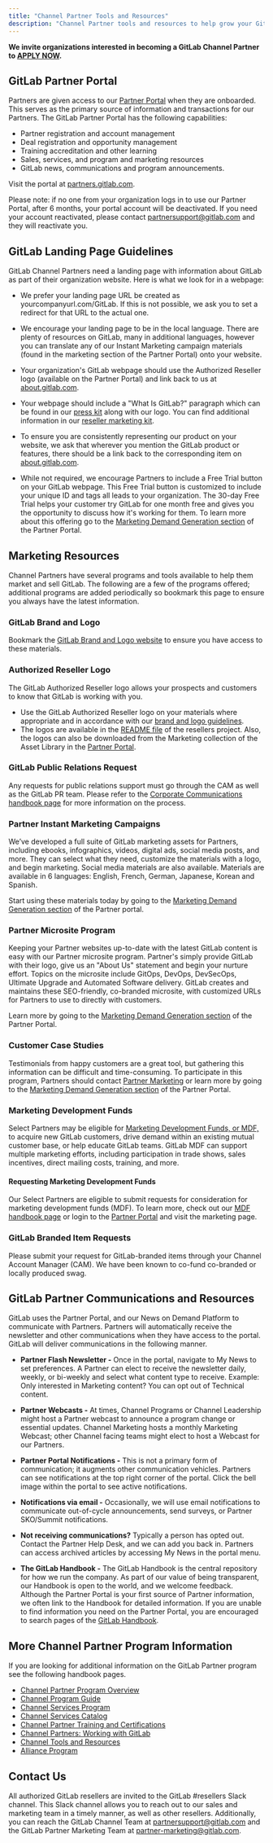 ```yaml
---
title: "Channel Partner Tools and Resources"
description: "Channel Partner tools and resources to help grow your GitLab business."
---
```


**We invite organizations interested in becoming a GitLab Channel Partner to [APPLY NOW](https://partners.gitlab.com/partner/registration).**

## **GitLab Partner Portal**

Partners are given access to our [Partner Portal](https://partners.gitlab.com) when they are onboarded. This serves as the primary source of information and transactions for our Partners. The GitLab Partner Portal has the following capabilities:

- Partner registration and account management
- Deal registration and opportunity management
- Training accreditation and other learning
- Sales, services, and program and marketing resources
- GitLab news, communications and program announcements.

Visit the portal at [partners.gitlab.com](https://partners.gitlab.com).

Please note: if no one from your organization logs in to use our Partner Portal, after 6 months, your portal account will be deactivated. If you need your account reactivated, please contact partnersupport@gitlab.com and they will reactivate you.

## **GitLab Landing Page Guidelines**

GitLab Channel Partners need a landing page with information about GitLab as part of their organization website. Here is what we look for in a webpage:

- We prefer your landing page URL be created as yourcompanyurl.com/GitLab. If this is not possible, we ask you to set a redirect for that URL to the actual one.

- We encourage your landing page to be in the local language. There are plenty of resources on GitLab, many in additional languages, however you can translate any of our Instant Marketing campaign materials (found in the marketing section of the Partner Portal) onto your website.

- Your organization's GitLab webpage should use the Authorized Reseller logo (available on the Partner Portal) and link back to us at [about.gitlab.com](https://about.gitlab.com/).

- Your webpage should include a "What Is GitLab?" paragraph which can be found in our [press kit](https://about.gitlab.com/press/press-kit/) along with our logo. You can find additional information in our [reseller marketing kit](/handbook/marketing/brand-and-product-marketing/product-and-solution-marketing/reseller-kit/).

- To ensure you are consistently representing our product on your website, we ask that wherever you mention the GitLab product or features, there should be a link back to the corresponding item on [about.gitlab.com](https://about.gitlab.com/).

- While not required, we encourage Partners to include a Free Trial button on your GitLab webpage. This Free Trial button is customized to include your unique ID and tags all leads to your organization. The 30-day Free Trial helps your customer try GitLab for one month free and gives you the opportunity to discuss how it's working for them. To learn more about this offering go to the [Marketing Demand Generation section](https://partners.gitlab.com/prm/English/c/marketing-demand-gen) of the Partner Portal.

## **Marketing Resources**

Channel Partners have several programs and tools available to help them market and sell GitLab. The following are a few of the programs offered; additional programs are added periodically so bookmark this page to ensure you always have the latest information.

### **GitLab Brand and Logo**

Bookmark the [GitLab Brand and Logo website](https://design.gitlab.com/brand-logo/core-logo/) to ensure you have access to these materials.

### **Authorized Reseller Logo**

The GitLab Authorized Reseller logo allows your prospects and customers to know that GitLab is working with you.

- Use the GitLab Authorized Reseller logo on your materials where appropriate and in accordance with our [brand and logo guidelines](https://design.gitlab.com/brand-logo/core-logo/).
- The logos are available in the [README file](https://gitlab.com/gitlab-com/resellers/) of the resellers project. Also, the logos can also be downloaded from the Marketing collection of the Asset Library in the [Partner Portal](https://partners.gitlab.com).

### **GitLab Public Relations Request**

Any requests for public relations support must go through the CAM as well as the GitLab PR team. Please refer to the [Corporate Communications handbook page](/handbook/marketing/corporate-communications/#partner-requests-for-press-release-support) for more information on the process.

### **Partner Instant Marketing Campaigns**

Weʼve developed a full suite of GitLab marketing assets for Partners, including ebooks, infographics, videos, digital ads, social media posts, and more. They can select what they need, customize the materials with a logo, and begin marketing. Social media materials are also available. Materials are available in 6 languages: English, French, German, Japanese, Korean and Spanish.

Start using these materials today by going to the [Marketing Demand Generation section](https://partners.gitlab.com/prm/English/c/marketing-demand-gen) of the Partner portal.

### **Partner Microsite Program**

Keeping your Partner websites up-to-date with the latest GitLab content is easy with our Partner microsite program. Partner's simply provide GitLab with their logo, give us an "About Us" statement and begin your nurture effort. Topics on the microsite include GitOps, DevOps, DevSecOps, Ultimate Upgrade and Automated Software delivery. GitLab creates and maintains these SEO-friendly, co-branded microsite, with customized URLs for Partners to use to directly with customers.

Learn more by going to the [Marketing Demand Generation section](https://partners.gitlab.com/prm/English/c/marketing-demand-gen) of the Partner Portal.

### **Customer Case Studies**

Testimonials from happy customers are a great tool, but gathering this information can be difficult and time-consuming. To participate in this program, Partners should contact [Partner Marketing](mailto:Partner-Marketing@gitlab.com) or learn more by going to the [Marketing Demand Generation section](https://partners.gitlab.com/prm/English/c/marketing-demand-gen) of the Partner Portal.

### **Marketing Development Funds**

Select Partners may be eligible for [Marketing Development Funds, or MDF,](/handbook/resellers/channel-program-guide/mdf/) to acquire new GitLab customers, drive demand within an existing mutual customer base, or help educate GitLab teams. GitLab MDF can support multiple marketing efforts, including participation in trade shows, sales incentives, direct mailing costs, training, and more.

#### Requesting Marketing Development Funds

Our Select Partners are eligible to submit requests for consideration for marketing development funds (MDF). To learn more, check out our [MDF handbook page](/handbook/resellers/channel-program-guide/mdf/) or login to the [Partner Portal](https://partners.gitlab.com) and visit the marketing page.

### **GitLab Branded Item Requests**

Please submit your request for GitLab-branded items through your Channel Account Manager (CAM). We have been known to co-fund co-branded or locally produced swag.

## **GitLab Partner Communications and Resources**

GitLab uses the Partner Portal, and our News on Demand Platform to communicate with Partners.  Partners will automatically receive the newsletter and other communications when they have access to the portal. GitLab will deliver communications in the following manner.

- **Partner Flash Newsletter -** Once in the portal, navigate to My News to set preferences. A Partner can elect to receive the newsletter daily, weekly, or bi-weekly and select what content type to receive. Example: Only interested in Marketing content? You can opt out of Technical content.

- **Partner Webcasts -** At times, Channel Programs or Channel Leadership might host a Partner webcast to announce a program change or essential updates. Channel Marketing hosts a monthly Marketing Webcast; other Channel facing teams might elect to host a Webcast for our Partners.

- **Partner Portal Notifications -** This is not a primary form of communication; it augments other communication vehicles. Partners can see notifications at the top right corner of the portal. Click the bell image within the portal to see active notifications.

- **Notifications via email -** Occasionally, we will use email notifications to communicate out-of-cycle announcements, send surveys, or Partner SKO/Summit notifications.

- **Not receiving communications?** Typically a person has opted out. Contact the Partner Help Desk, and we can add you back in. Partners can access archived articles by accessing My News in the portal menu.

- **The GitLab Handbook -** The GitLab Handbook is the central repository for how we run the company. As part of our value of being transparent, our Handbook is open to the world, and we welcome feedback. Although the Partner Portal is your first source of Partner information, we often link to the Handbook for detailed information. If you are unable to find information you need on the Partner Portal, you are encouraged to search pages of the [GitLab Handbook](/handbook/).

## **More Channel Partner Program Information**

If you are looking for additional information on the GitLab Partner program see the following handbook pages.

- [Channel Partner Program Overview](/handbook/resellers/)
- [Channel Program Guide](/handbook/resellers/channel-program-guide/)
- [Channel Services Program](/handbook/resellers/services/)
- [Channel Services Catalog](/handbook/resellers/services/services-catalog/)
- [Channel Partner Training and Certifications](/handbook/resellers/training/)
- [Channel Partners: Working with GitLab](/handbook/resellers/channel-working-with-gitlab/)
- [Channel Tools and Resources](/handbook/resellers/channel-tools-resources/)
- [Alliance Program](https://about.gitlab.com/partners/technology-partners/)

## **Contact Us**

All authorized GitLab resellers are invited to the GitLab #resellers Slack channel. This Slack channel allows you to reach out to our sales and marketing team in a timely manner, as well as other resellers. Additionally, you can reach the GitLab Channel Team at partnersupport@gitlab.com and the GitLab Partner Marketing Team at partner-marketing@gitlab.com.
